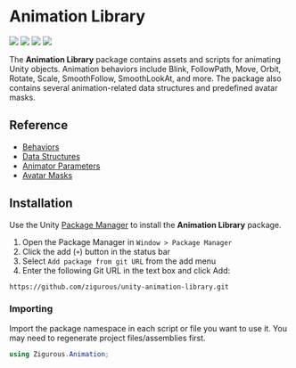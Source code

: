# Animation Library

[![](https://img.shields.io/badge/github-repo-blue?logo=github)](https://github.com/zigurous/unity-animation-library) [![](https://img.shields.io/github/package-json/v/zigurous/unity-animation-library)](https://github.com/zigurous/unity-animation-library/releases) [![](https://img.shields.io/badge/docs-link-success)](https://docs.zigurous.com/com.zigurous.animation) [![](https://img.shields.io/github/license/zigurous/unity-animation-library)](https://github.com/zigurous/unity-animation-library/blob/main/LICENSE.md)

The **Animation Library** package contains assets and scripts for animating Unity objects. Animation behaviors include Blink, FollowPath, Move, Orbit, Rotate, Scale, SmoothFollow, SmoothLookAt, and more. The package also contains several animation-related data structures and predefined avatar masks.

## Reference

- [Behaviors](https://docs.zigurous.com/com.zigurous.animation/manual/behaviors)
- [Data Structures](https://docs.zigurous.com/com.zigurous.animation/manual/data-structures)
- [Animator Parameters](https://docs.zigurous.com/com.zigurous.animation/manual/animator-parameters)
- [Avatar Masks](https://docs.zigurous.com/com.zigurous.animation/manual/avatar-masks)

## Installation

Use the Unity [Package Manager](https://docs.unity3d.com/Manual/upm-ui.html) to install the **Animation Library** package.

1. Open the Package Manager in `Window > Package Manager`
2. Click the add (`+`) button in the status bar
3. Select `Add package from git URL` from the add menu
4. Enter the following Git URL in the text box and click Add:

```http
https://github.com/zigurous/unity-animation-library.git
```

### Importing

Import the package namespace in each script or file you want to use it. You may need to regenerate project files/assemblies first.

```csharp
using Zigurous.Animation;
```
